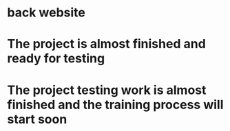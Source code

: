 # back website
# The project is almost finished and ready for testing
# The project testing work is almost finished and the training process will start soon

